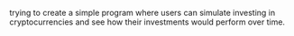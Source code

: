 trying to create a simple program where users can simulate investing in cryptocurrencies and see how their investments would perform over time.